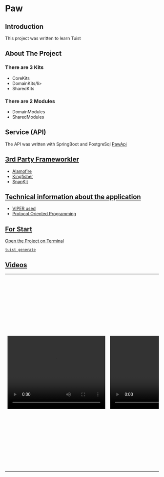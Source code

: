 
# Paw

## Introduction
This project was written to learn Tuist

## About The Project
### There are 3 Kits
<ul>
  <li>CoreKits</li>
  <li>DomainKits/li>
  <li>SharedKits</li>
</ul>  

### There are 2 Modules
<ul>
  <li>DomainModules</li>
  <li>SharedModules</li>
</ul>  

## Service (API)
The API was written with SpringBoot and PostgreSql
<a href="https://github.com/engingulek/PawApi"> PawApi

## 3rd Party Frameworkler
<ul>
  <li>Alamofire</li>
  <li>Kingfisher</li>
  <li>SnapKit</li>
</ul>  

## Technical information about the application
<ul>
  <li>VIPER used</li>
  <li>Protocol Oriented Programming</li>
</ul>  


## For Start
Open the Project on Terminal 
```
tuist generate

```
## Videos
 <table style"float:right;">
 <tr>
   <td>  <video width="320" height="240" src = "https://github.com/engingulek/Paw/assets/74055938/1e68ee82-3079-4a49-9eb7-226b9fce7711">   </td>
   <td> <video width="320" height="240" src = "https://github.com/engingulek/Paw/assets/74055938/63169229-077f-49e4-bad8-99b1dec99433"> </td>
    <td> <img width="320" height="640" src ="https://github.com/engingulek/Paw/assets/74055938/19a54c28-5ddd-4fe7-b9cd-ee6734e18eff"> </td>
 </tr>
 </table>








